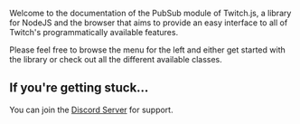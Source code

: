 Welcome to the documentation of the PubSub module of Twitch.js, a library for NodeJS and the browser that aims to provide an easy interface
to all of Twitch's programmatically available features.

Please feel free to browse the menu for the left and either get started with the library or check out all the different available classes.

## If you're getting stuck...

You can join the [Discord Server](https://discord.gg/b9ZqMfz) for support.
